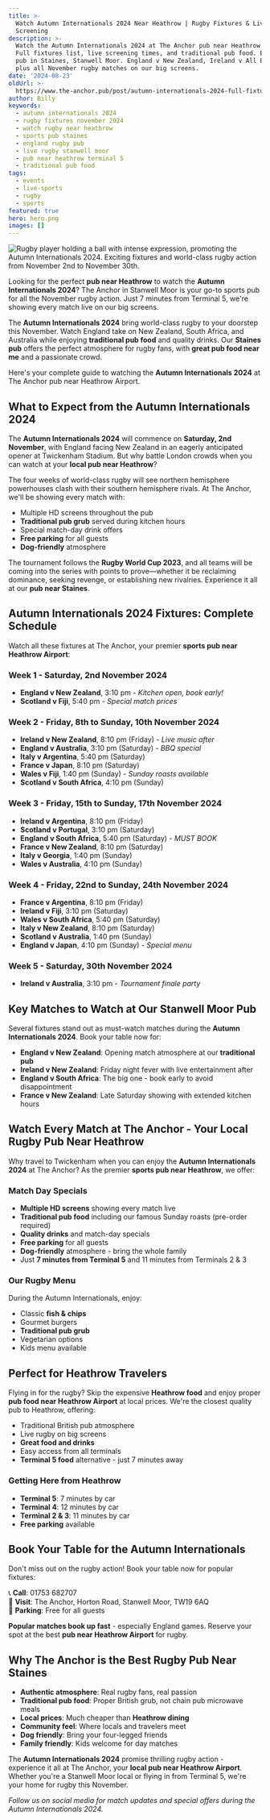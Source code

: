 ```yaml
---
title: >-
  Watch Autumn Internationals 2024 Near Heathrow | Rugby Fixtures & Live
  Screening
description: >-
  Watch the Autumn Internationals 2024 at The Anchor pub near Heathrow Airport.
  Full fixtures list, live screening times, and traditional pub food. Best rugby
  pub in Staines, Stanwell Moor. England v New Zealand, Ireland v All Blacks,
  plus all November rugby matches on our big screens.
date: '2024-08-23'
oldUrl: >-
  https://www.the-anchor.pub/post/autumn-internationals-2024-full-fixtures-highlight
author: Billy
keywords:
  - autumn internationals 2024
  - rugby fixtures november 2024
  - watch rugby near heathrow
  - sports pub staines
  - england rugby pub
  - live rugby stanwell moor
  - pub near heathrow terminal 5
  - traditional pub food
tags:
  - events
  - live-sports
  - rugby
  - sports
featured: true
hero: hero.png
images: []
---
```


![Rugby player holding a ball with intense expression, promoting the Autumn Internationals 2024. Exciting fixtures and world-class rugby action from November 2nd to November 30th.](/content/blog/autumn-internationals-2024-full-fixtures-highlight/hero.png)

Looking for the perfect **pub near Heathrow** to watch the **Autumn Internationals 2024**? The Anchor in Stanwell Moor is your go-to sports pub for all the November rugby action. Just 7 minutes from Terminal 5, we're showing every match live on our big screens.

The **Autumn Internationals 2024** bring world-class rugby to your doorstep this November. Watch England take on New Zealand, South Africa, and Australia while enjoying **traditional pub food** and quality drinks. Our **Staines pub** offers the perfect atmosphere for rugby fans, with **great pub food near me** and a passionate crowd.

Here's your complete guide to watching the **Autumn Internationals 2024** at The Anchor pub near Heathrow Airport.

## **What to Expect from the Autumn Internationals 2024**

The **Autumn Internationals 2024** will commence on **Saturday, 2nd November**, with England facing New Zealand in an eagerly anticipated opener at Twickenham Stadium. But why battle London crowds when you can watch at your **local pub near Heathrow**? 

The four weeks of world-class rugby will see northern hemisphere powerhouses clash with their southern hemisphere rivals. At The Anchor, we'll be showing every match with:

- Multiple HD screens throughout the pub
- **Traditional pub grub** served during kitchen hours
- Special match-day drink offers
- **Free parking** for all guests
- **Dog-friendly** atmosphere

The tournament follows the **Rugby World Cup 2023**, and all teams will be coming into the series with points to prove—whether it be reclaiming dominance, seeking revenge, or establishing new rivalries. Experience it all at our **pub near Staines**.

## **Autumn Internationals 2024 Fixtures: Complete Schedule**

Watch all these fixtures at The Anchor, your premier **sports pub near Heathrow Airport**:

### **Week 1 - Saturday, 2nd November 2024**
*   **England v New Zealand**, 3:10 pm - *Kitchen open, book early!*
*   **Scotland v Fiji**, 5:40 pm - *Special match prices*

### **Week 2 - Friday, 8th to Sunday, 10th November 2024**
*   **Ireland v New Zealand**, 8:10 pm (Friday) - *Live music after*
*   **England v Australia**, 3:10 pm (Saturday) - *BBQ special*
*   **Italy v Argentina**, 5:40 pm (Saturday)
*   **France v Japan**, 8:10 pm (Saturday)
*   **Wales v Fiji**, 1:40 pm (Sunday) - *Sunday roasts available*
*   **Scotland v South Africa**, 4:10 pm (Sunday)

### **Week 3 - Friday, 15th to Sunday, 17th November 2024**
*   **Ireland v Argentina**, 8:10 pm (Friday)
*   **Scotland v Portugal**, 3:10 pm (Saturday)
*   **England v South Africa**, 5:40 pm (Saturday) - *MUST BOOK*
*   **France v New Zealand**, 8:10 pm (Saturday)
*   **Italy v Georgia**, 1:40 pm (Sunday)
*   **Wales v Australia**, 4:10 pm (Sunday)

### **Week 4 - Friday, 22nd to Sunday, 24th November 2024**
*   **France v Argentina**, 8:10 pm (Friday)
*   **Ireland v Fiji**, 3:10 pm (Saturday)
*   **Wales v South Africa**, 5:40 pm (Saturday)
*   **Italy v New Zealand**, 8:10 pm (Saturday)
*   **Scotland v Australia**, 1:40 pm (Sunday)
*   **England v Japan**, 4:10 pm (Sunday) - *Special menu*

### **Week 5 - Saturday, 30th November 2024**
*   **Ireland v Australia**, 3:10 pm - *Tournament finale party*

## **Key Matches to Watch at Our Stanwell Moor Pub**

Several fixtures stand out as must-watch matches during the **Autumn Internationals 2024**. Book your table now for:

*   **England v New Zealand**: Opening match atmosphere at our **traditional pub**
*   **Ireland v New Zealand**: Friday night fever with live entertainment after
*   **England v South Africa**: The big one - book early to avoid disappointment
*   **France v New Zealand**: Late Saturday showing with extended kitchen hours

## **Watch Every Match at The Anchor - Your Local Rugby Pub Near Heathrow**

Why travel to Twickenham when you can enjoy the **Autumn Internationals 2024** at The Anchor? As the premier **sports pub near Heathrow**, we offer:

### Match Day Specials
- **Multiple HD screens** showing every match live
- **Traditional pub food** including our famous Sunday roasts (pre-order required)
- **Quality drinks** and match-day specials
- **Free parking** for all guests
- **Dog-friendly** atmosphere - bring the whole family
- Just **7 minutes from Terminal 5** and 11 minutes from Terminals 2 & 3

### Our Rugby Menu
During the Autumn Internationals, enjoy:
- Classic **fish & chips**
- Gourmet burgers
- **Traditional pub grub**
- Vegetarian options
- Kids menu available

## **Perfect for Heathrow Travelers**

Flying in for the rugby? Skip the expensive **Heathrow food** and enjoy proper **pub food near Heathrow Airport** at local prices. We're the closest quality pub to Heathrow, offering:

- Traditional British pub atmosphere
- Live rugby on big screens
- **Great food and drinks**
- Easy access from all terminals
- **Terminal 5 food** alternative - just 7 minutes away

### Getting Here from Heathrow
- **Terminal 5**: 7 minutes by car
- **Terminal 4**: 12 minutes by car  
- **Terminal 2 & 3**: 11 minutes by car
- **Free parking** available

## **Book Your Table for the Autumn Internationals**

Don't miss out on the rugby action! Book your table now for popular fixtures:

📞 **Call**: 01753 682707  
📍 **Visit**: The Anchor, Horton Road, Stanwell Moor, TW19 6AQ  
🚗 **Parking**: Free for all guests

**Popular matches book up fast** - especially England games. Reserve your spot at the best **pub near Heathrow Airport** for rugby.

## **Why The Anchor is the Best Rugby Pub Near Staines**

- **Authentic atmosphere**: Real rugby fans, real passion
- **Traditional pub food**: Proper British grub, not chain pub microwave meals  
- **Local prices**: Much cheaper than **Heathrow dining**
- **Community feel**: Where locals and travelers meet
- **Dog friendly**: Bring your four-legged friends
- **Family friendly**: Kids welcome for day matches

The **Autumn Internationals 2024** promise thrilling rugby action - experience it all at The Anchor, your **local pub near Heathrow Airport**. Whether you're a Stanwell Moor local or flying in from Terminal 5, we're your home for rugby this November.

*Follow us on social media for match updates and special offers during the Autumn Internationals 2024.*
